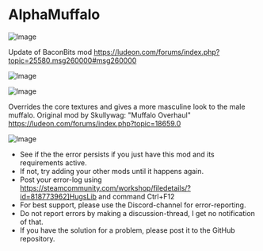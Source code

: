 # AlphaMuffalo

![Image](https://i.imgur.com/buuPQel.png)

Update of BaconBits mod
https://ludeon.com/forums/index.php?topic=25580.msg260000#msg260000

![Image](https://i.imgur.com/pufA0kM.png)

	
![Image](https://i.imgur.com/Z4GOv8H.png)


Overrides the core textures and gives a more masculine look to the male muffalo. 
Original mod by Skullywag: "Muffalo Overhaul" https://ludeon.com/forums/index.php?topic=18659.0

![Image](https://i.imgur.com/PwoNOj4.png)



-  See if the the error persists if you just have this mod and its requirements active.
-  If not, try adding your other mods until it happens again.
-  Post your error-log using https://steamcommunity.com/workshop/filedetails/?id=818773962]HugsLib and command Ctrl+F12
-  For best support, please use the Discord-channel for error-reporting.
-  Do not report errors by making a discussion-thread, I get no notification of that.
-  If you have the solution for a problem, please post it to the GitHub repository.




